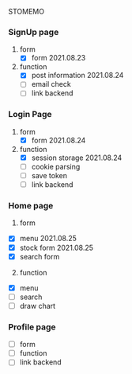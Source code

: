 STOMEMO

### SignUp page
1. form
   - [x] form 2021.08.23
2. function
   - [x] post information 2021.08.24
   - [ ] email check
   - [ ] link backend

### Login Page
1. form
   - [x] form 2021.08.24
2. function
   - [x] session storage 2021.08.24
   - [ ] cookie parsing
   - [ ] save token
   - [ ] link backend

### Home page
1. form
- [x] menu 2021.08.25
- [x] stock form 2021.08.25
- [x] search form 
2. function
- [x] menu
- [ ] search
- [ ] draw chart

### Profile page
- [ ] form
- [ ] function
- [ ] link backend
